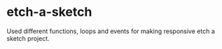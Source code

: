 # etch-a-sketch
Used different functions, loops and events for making responsive etch a sketch project.

